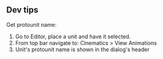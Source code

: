 ## Dev tips

Get protounit name:

1. Go to Editor, place a unit and have it selected.
2. From top bar navigate to: Cinematics > View Animations
3. Unit's protounit name is shown in the dialog's header
